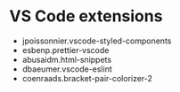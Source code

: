 # VS Code extensions

* jpoissonnier.vscode-styled-components
* esbenp.prettier-vscode
* abusaidm.html-snippets
* dbaeumer.vscode-eslint
* coenraads.bracket-pair-colorizer-2


